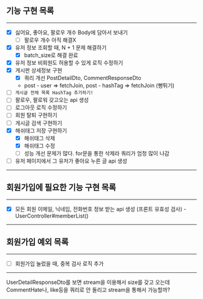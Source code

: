 ## 기능 구현 목록
<hr>

- [x] 싫어요, 좋아요, 팔로우 개수 Body에 담아서 보내기
  - [ ] 팔로우 개수 아직 해결X
- [x] 유저 정보 조회할 때, N + 1 문제 해결하기
  - [x] batch_size로 해결 완료
- [x] 유저 정보 비회원도 허용할 수 있게 로직 수정하기
- [x] 게시판 상세정보 구현
  - [x] 쿼리 개선 PostDetailDto, CommentResponseDto 
  - post - user => fetchJoin, post - hashTag => fetchJoin (뻥튀기)
- [ ] `게시글 전체 목록 HashTag 추가하기!`
- [ ] 팔로우, 팔로워 갖고오는 api 생성
- [ ] 로그아웃 로직 수정하기
- [ ] 회원 탈퇴 구현하기
- [ ] 게시글 검색 구현하기
- [x] 해쉬태그 저장 구현하기
  - [x] 해쉬태그 삭제
  - [x] 해쉬태그 수정
  - [ ] 성능 개선 문제가 많다. for문을 통한 삭제라 쿼리가 엄청 많이 나감
- [ ] 유저 페이지에서 그 유저가 좋아요 누른 글 api 생성
<hr>

## 회원가입에 필요한 기능 구현 목록
<hr>

- [x] 모든 회원 이메일, 닉네임, 전화번호 정보 받는 api 생성 (프론트 유효성 검사) - UserController#memberList()
<hr>

## 회원가입 예외 목록
<hr>

- [ ] 회원가입 눌렀을 때, 중복 검사 로직 추가



<hr>

UserDetailResponseDto를 보면 stream을 이용해서 size를 갖고 오는데  
CommentHate나, like등을 쿼리로 안 돌리고 stream을 통해서 가능할까?  

